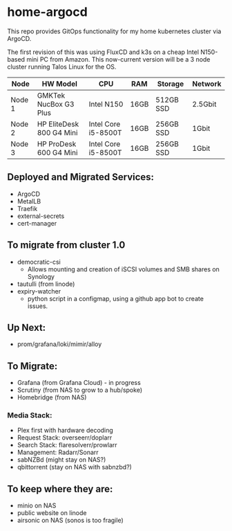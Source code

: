 # home-argocd

This repo provides GitOps functionality for my home kubernetes cluster via ArgoCD.

The first revision of this was using FluxCD and k3s on a cheap Intel N150-based mini PC from Amazon. 
This now-current version will be a 3 node cluster running Talos Linux for the OS.

| Node | HW Model | CPU | RAM | Storage | Network |
| ---- | -------- | --- | --- | ------- | ------- |
| Node 1 | GMKTek NucBox G3 Plus | Intel N150 | 16GB | 512GB SSD | 2.5Gbit |
| Node 2 | HP EliteDesk 800 G4 Mini | Intel Core i5-8500T | 16GB | 256GB SSD | 1Gbit |
| Node 3 | HP ProDesk 600 G4 Mini | Intel Core i5-8500T | 16GB | 256GB SSD | 1Gbit |

## Deployed and Migrated Services:
 - ArgoCD
 - MetalLB
 - Traefik
 - external-secrets
 - cert-manager

## To migrate from cluster 1.0
- democratic-csi
  - Allows mounting and creation of iSCSI volumes and SMB shares on Synology
- tautulli (from linode)
- expiry-watcher
  - python script in a configmap, using a github app bot to create issues.

## Up Next:
- prom/grafana/loki/mimir/alloy

## To Migrate:
* Grafana (from Grafana Cloud) - in progress
* Scrutiny (from NAS to grow to a hub/spoke)
* Homebridge (from NAS)
### Media Stack:
* Plex first with hardware decoding
* Request Stack: overseerr/doplarr
* Search Stack: flaresolverr/prowlarr
* Management: Radarr/Sonarr
* sabNZBd (might stay on NAS?)
* qbittorrent (stay on NAS with sabnzbd?)

## To keep where they are:
* minio on NAS
* public website on linode
* airsonic on NAS (sonos is too fragile)
